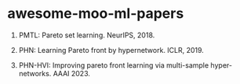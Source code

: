 # awesome-moo-ml-papers

1. PMTL: Pareto set learning. NeurIPS, 2018. 

2. PHN: Learning Pareto front by hypernetwork. ICLR, 2019.

3. PHN-HVI: Improving pareto front learning via multi-sample hyper-networks. AAAI 2023. 
